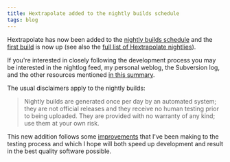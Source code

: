 ```yaml
---
title: Hextrapolate added to the nightly builds schedule
tags: blog
---
```


Hextrapolate has now been added to the [nightly builds schedule](http://wincent.com/s/nightlies/) and the [first build](http://wincent.com/a/about/wincent/weblog/nightlog/archives/2007/04/hextrapolate_revision_91.php) is now up (see also the [full list of Hextrapolate nightlies](http://wincent.com/a/about/wincent/weblog/nightlog/archives/hextrapolate/)).

If you're interested in closely following the development process you may be interested in the nightlog feed, my personal weblog, the Subversion log, and the other resources mentioned [in this summary](http://wincent.com/s/progress/).

The usual disclaimers apply to the nightly builds:

> Nightly builds are generated once per day by an automated system; they are not official releases and they receive no human testing prior to being uploaded. They are provided with no warranty of any kind; use them at your own risk.

This new addition follows some [improvements](http://wincent.com/a/about/wincent/weblog/archives/2007/04/test_process_im.php) that I've been making to the testing process and which I hope will both speed up development and result in the best quality software possible.
